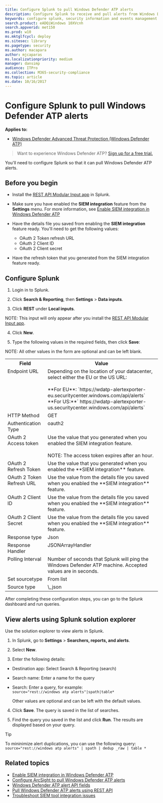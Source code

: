 ```yaml
---
title: Configure Splunk to pull Windows Defender ATP alerts
description: Configure Splunk to receive and pull alerts from Windows Defender Security Center.
keywords: configure splunk, security information and events management tools, splunk
search.product: eADQiWindows 10XVcnh
search.appverid: met150
ms.prod: w10
ms.mktglfcycl: deploy
ms.sitesec: library
ms.pagetype: security
ms.author: macapara
author: mjcaparas
ms.localizationpriority: medium
manager: dansimp
audience: ITPro
ms.collection: M365-security-compliance 
ms.topic: article
ms.date: 10/16/2017
---
```


# Configure Splunk to pull Windows Defender ATP alerts

**Applies to:**


- [Windows Defender Advanced Threat Protection (Windows Defender ATP)](https://wincom.blob.core.windows.net/documents/Windows10_Commercial_Comparison.pdf)



>Want to experience Windows Defender ATP? [Sign up for a free trial.](https://www.microsoft.com/en-us/WindowsForBusiness/windows-atp?ocid=docs-wdatp-configuresplunk-abovefoldlink) 

You'll need to configure Splunk so that it can pull Windows Defender ATP alerts.

## Before you begin

- Install the [REST API Modular Input app](https://splunkbase.splunk.com/app/1546/) in Splunk.
- Make sure you have enabled the **SIEM integration** feature from the **Settings** menu. For more information, see [Enable SIEM integration in Windows Defender ATP](enable-siem-integration-windows-defender-advanced-threat-protection.md)

- Have the details file you saved from enabling the **SIEM integration** feature ready. You'll need to get the following values:
  - OAuth 2 Token refresh URL
  - OAuth 2 Client ID
  - OAuth 2 Client secret

- Have the refresh token that you generated from the SIEM integration feature ready.

## Configure Splunk

1. Login in to Splunk.

2. Click **Search & Reporting**, then **Settings** > **Data inputs**.

3. Click **REST** under **Local inputs**.

  NOTE:
  This input will only appear after you install the [REST API Modular Input app](https://splunkbase.splunk.com/app/1546/).

4. Click **New**.

5. Type the following values in the required fields, then click **Save**:

  NOTE:
  All other values in the form are optional and can be left blank.

  <table>
  <tbody style="vertical-align:top;">
  <tr>
  <th>Field</th>
  <th>Value</th>
  </tr>
  <tr>
  <td>Endpoint URL</td>
  <td>Depending on the location of your datacenter, select either the EU or the US URL: </br></br> **For EU**:  `https://wdatp-alertexporter-eu.securitycenter.windows.com/api/alerts`</br>**For US:**` https://wdatp-alertexporter-us.securitycenter.windows.com/api/alerts`
  </tr>
  <tr>
  <td>HTTP Method</td>
  <td>GET</td>
  </tr>
  <td>Authentication Type</td>
  <td>oauth2</td>
  <tr>
  <td>OAuth 2 Access token</td>
  <td>Use the value that you generated when you enabled the SIEM integration feature. </br></br> NOTE: The access token expires after an hour. </td>
  </tr>
  <tr>
  <td>OAuth 2 Refresh Token</td>
  <td>Use the value that you generated when you enabled the **SIEM integration** feature.</td>
  </tr>
  <tr>
  <td>OAuth 2 Token Refresh URL</td>
  <td>Use the value from the details file you saved when you enabled the **SIEM integration** feature.</td>
  </tr>
  <tr>
  <td>OAuth 2 Client ID</td>
  <td>Use the value from the details file you saved when you enabled the **SIEM integration** feature.</td>
  </tr>
  <tr>
  <td>OAuth 2 Client Secret</td>
  <td>Use the value from the details file you saved when you enabled the **SIEM integration** feature.</td>
  </tr>
  <tr>
  <td>Response type</td>
  <td>Json</td>
  </tr>
  <tr>
  <td>Response Handler</td>
  <td>JSONArrayHandler</td>
  </tr>
  <tr>
  <td>Polling Interval</td>
  <td>Number of seconds that Splunk will ping the Windows Defender ATP machine. Accepted values are in seconds.</td>
  </tr>
  <tr>
  <td>Set sourcetype</td>
  <td>From list</td>
  </tr>
  <tr>
  <td>Source type</td>
  <td>\_json</td>
  </tr>
  </tr>
  </table>

After completing these configuration steps, you can go to the Splunk dashboard and run queries.

## View alerts using Splunk solution explorer
Use the solution explorer to view alerts in Splunk.

1. In Splunk, go to **Settings** > **Searchers, reports, and alerts**.

2. Select **New**.

3. Enter the following details:
  - Destination app: Select Search & Reporting (search)
  - Search name: Enter a name for the query
  - Search: Enter a query, for example:</br>
    `source="rest://windows atp alerts"|spath|table*`

    Other values are optional and can be left with the default values.
4. Click **Save**. The query is saved in the list of searches.

5. Find the query you saved in the list and click **Run**. The results are displayed based on your query.


>[!TIP]
> To mininimize alert duplications, you can use the following query:
>```source="rest://windows atp alerts" | spath | dedup _raw | table *``` 

## Related topics
- [Enable SIEM integration in Windows Defender ATP](enable-siem-integration-windows-defender-advanced-threat-protection.md)
- [Configure ArcSight to pull Windows Defender ATP alerts](configure-arcsight-windows-defender-advanced-threat-protection.md)
- [Windows Defender ATP alert API fields](api-portal-mapping-windows-defender-advanced-threat-protection.md)
- [Pull Windows Defender ATP alerts using REST API](pull-alerts-using-rest-api-windows-defender-advanced-threat-protection.md)
- [Troubleshoot SIEM tool integration issues](troubleshoot-siem-windows-defender-advanced-threat-protection.md)
